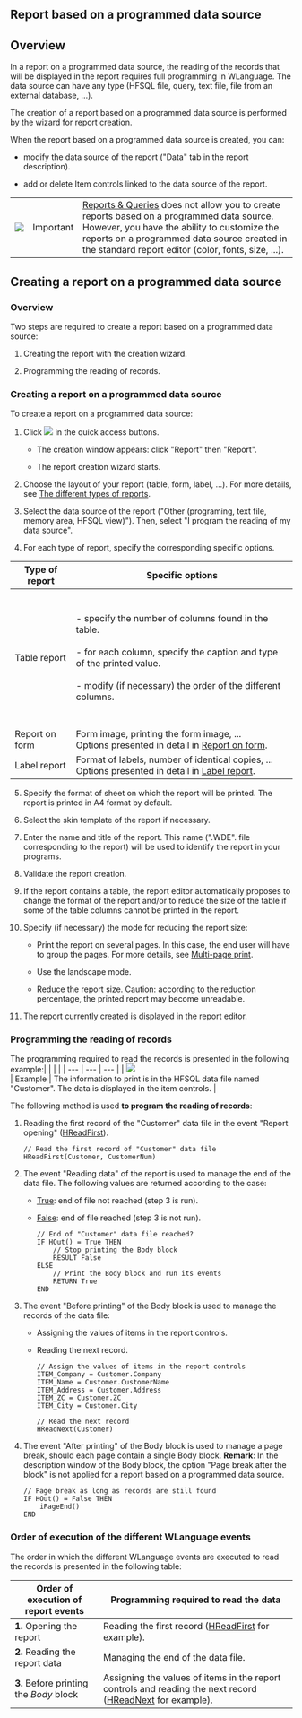 


## Report based on a programmed data source
			



<a name="NOTE1"></a>
<a name="NOTE1_1"></a>


## Overview
<a name="overview_ELTTEXTE000248"></a>
In a report on a programmed data source, the reading of the records that will be displayed in the report requires full programming in WLanguage. The data source can have any type (HFSQL file, query, text file, file from an external database, ...).

The creation of a report based on a programmed data source is performed by the wizard for report creation.

When the report based on a programmed data source is created, you can:

- modify the data source of the report ("Data" tab in the report description).

- add or delete Item controls linked to the data source of the report.


|   |   |   |
| --- | --- | --- |
| ![](https://doc.pcsoft.fr/en-US/images/image.awp?langid=3&name=ER.png)<br> | Important | [Reports & Queries](../Presentation/3088004.md) does not allow you to create reports based on a programmed data source. However, you have the ability to customize the reports on a programmed data source created in the standard report editor (color, fonts, size, ...). |







<a name="NOTE2"></a>
<a name="NOTE2_1"></a>


## Creating a report on a programmed data source
<a name="creating_report_programmed_data_source_ELTTEXTE000296"></a>


### Overview
<a name="overview_ELTPARAGRAPHE000054"></a>

Two steps are required to create a report based on a programmed data source:

1. Creating the report with the creation wizard.

2. Programming the reading of records.



<a name="NOTE2_2"></a>


### Creating a report on a programmed data source
<a name="creating_report_programmed_data_source_ELTPARAGRAPHE000064"></a>

To create a report on a programmed data source:

1. Click ![](https://doc.pcsoft.fr/en-US/images/image.awp?langid=3&name=ico_nouveau.gif)
 in the quick access buttons. 

	- The creation window appears: click "Report" then "Report".

	- The report creation wizard starts.




2. Choose the layout of your report (table, form, label, ...). For more details, see [The different types of reports](../WDChamp/1011054.md).

3. Select the data source of the report ("Other (programing, text file, memory area, HFSQL view)"). Then, select "I program the reading of my data source".

4. For each type of report, specify the corresponding specific options.
	

| Type of report | Specific options |
| --- | --- |
| Table report | <br><br>	- specify the number of columns found in the table.<br><br>	- for each column, specify the caption and type of the printed value.<br><br>	- modify (if necessary) the order of the different columns.<br><br><br> |
| Report on form | Form image, printing the form image, ...<br>Options presented in detail in [Report on form](../WDChamp/1011067.md). |
| Label report | Format of labels, number of identical copies, ...<br>Options presented in detail in [Label report](../WDChamp/1011050.md). |



5. Specify the format of sheet on which the report will be printed. The report is printed in A4 format by default.

6. Select the skin template of the report if necessary.

7. Enter the name and title of the report. This name (".WDE". file corresponding to the report) will be used to identify the report in your programs.

8. Validate the report creation. 

9. If the report contains a table, the report editor automatically proposes to change the format of the report and/or to reduce the size of the table if some of the table columns cannot be printed in the report.

10. Specify (if necessary) the mode for reducing the report size:

	- Print the report on several pages. In this case, the end user will have to group the pages. For more details, see [Multi-page print](../WDChamp/1011065.md). 

	- Use the landscape mode. 

	- Reduce the report size. Caution: according to the reduction percentage, the printed report may become unreadable. 




11. The report currently created is displayed in the report editor.



<a name="NOTE2_3"></a>


### Programming the reading of records
<a name="programming_the_reading_records_ELTPARAGRAPHE000130"></a>

The programming required to read the records is presented in the following example:|   |   |   |
| --- | --- | --- |
| ![](https://doc.pcsoft.fr/en-US/images/image.awp?langid=3&name=exemple-WD.png)<br> | Example | The information to print is in the HFSQL data file named "Customer". The data is displayed in the item controls. |



The following method is used **to program the reading of records**:

1. Reading the first record of the "Customer" data file in the event "Report opening" ([HReadFirst](../WDLang4/3044051.md)).
	
	```wl
	// Read the first record of "Customer" data file 
	HReadFirst(Customer, CustomerNum)
	```


2. The event "Reading data" of the report is used to manage the end of the data file. The following values are returned according to the case:

	- <u><u><u><u>True</u></u></u></u>: end of file not reached (step 3 is run).

	- <u><u><u><u>False</u></u></u></u>: end of file reached (step 3 is not run).
			
		```wl
		// End of "Customer" data file reached?
		IF HOut() = True THEN
			// Stop printing the Body block 
			RESULT False
		ELSE
			// Print the Body block and run its events
			RETURN True
		END
		```





3. The event "Before printing" of the Body block is used to manage the records of the data file:

	- Assigning the values of items in the report controls.

	- Reading the next record.
			
		```wl
		// Assign the values of items in the report controls
		ITEM_Company = Customer.Company
		ITEM_Name = Customer.CustomerName
		ITEM_Address = Customer.Address
		ITEM_ZC = Customer.ZC
		ITEM_City = Customer.City
		
		// Read the next record 
		HReadNext(Customer)
		```





4. The event "After printing" of the Body block is used to manage a page break, should each page contain a single Body block. 
	**Remark**: In the description window of the Body block, the option "Page break after the block" is not applied for a report based on a programmed data source.
	
	```wl
	// Page break as long as records are still found 
	IF HOut() = False THEN
		iPageEnd()
	END
	```




<a name="NOTE2_4"></a>


### Order of execution of the different WLanguage events
<a name="order_execution_the_different_wlanguage_events_ELTPARAGRAPHE000176"></a>

The order in which the different WLanguage events are executed to read the records is presented in the following table:

| Order of execution of report events | Programming required to read the data |
| --- | --- |
| **1.** Opening the report | Reading the first record ([HReadFirst](../WDLang4/3044051.md) for example). |
| **2.** Reading the report data | Managing the end of the data file. |
| **3.** Before printing the *Body* block | Assigning the values of items in the report controls and reading the next record ([HReadNext](../WDLang4/3044037.md) for example). |




